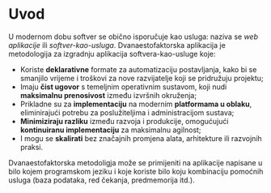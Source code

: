 Uvod
====

U modernom dobu softver se obično isporučuje kao usluga: naziva se *web aplikacije* ili *softver-kao-usluga*. Dvanaestofaktorska aplikacija je metodologija za izgradnju aplikacija softvera-kao-usluge koje:

* Koriste **deklarativne** formate za automatizaciju postavljanja, kako bi se smanjilo vrijeme i troškovi za nove razvijatelje koji se pridružuju projektu;
* Imaju **čist ugovor** s temeljnim operativnim sustavom, koji nudi **maksimalnu prenosivost** između izvršnih okruženja;
* Prikladne su za **implementaciju** na modernim **platformama u oblaku**, eliminirajući potrebu za poslužiteljima i administracijom sustava;
* **Minimiziraju razliku** između razvoja i produkcije, omogućujući **kontinuiranu implementaciju** za maksimalnu agilnost;
* I mogu se **skalirati** bez značajnih promjena alata, arhitekture ili razvojnih praksi.

Dvanaestofaktorska metodoligja može se primijeniti na aplikacije napisane u bilo kojem programskom jeziku i koje koriste bilo koju kombinaciju pomoćnih usluga (baza podataka, red čekanja, predmemorija itd.).
